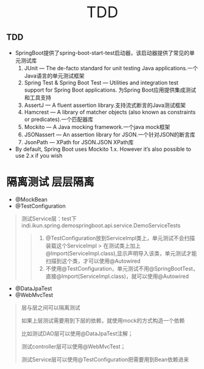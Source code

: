 <div style="text-align: center;font-size: 40px;">TDD</div>

## TDD

- SpringBoot提供了spring-boot-start-test启动器，该启动器提供了常见的单元测试库
    1. JUnit — The de-facto standard for unit testing Java applications.一个Java语言的单元测试框架
    1. Spring Test & Spring Boot Test — Utilities and integration test support for Spring Boot applications. 为Spring
       Boot应用提供集成测试和工具支持
    1. AssertJ — A fluent assertion library.支持流式断言的Java测试框架
    1. Hamcrest — A library of matcher objects (also known as constraints or predicates).一个匹配器库
    1. Mockito — A Java mocking framework.一个java mock框架
    1. JSONassert — An assertion library for JSON.一个针对JSON的断言库
    1. JsonPath — XPath for JSON.JSON XPath库
- By default, Spring Boot uses Mockito 1.x. However it’s also possible to use 2.x if you wish

# 隔离测试 层层隔离

- @MockBean
- @TestConfiguration

> 测试Service层：test下indi.ikun.spring.demospringboot.api.service.DemoServiceTests
> > 1. @TestConfiguration放到ServiceImpl类上，单元测试不会扫描装载这个ServiceImpl
       > 在测试类上加上@Import(ServiceImpl.class),显示声明导入该类，单元测试才能扫描到这个类，才可以使用@Autowired
> > 2. 不使用@TestConfiguration，单元测试不用@SpringBootTest，直接@Import(ServiceImpl.class)，就可以使用@Autowired

- @DataJpaTest
- @WebMvcTest

> 层与层之间可以隔离测试
>
> 如果上层测试需要用到下层的依赖，就使用mock的方式构造一个依赖
>
> 比如测试DAO层可以使用@DataJpaTest注解；
>
> 测试controller层可以使用@WebMvcTest；
>
> 测试Service层可以使用@TestConfiguration把需要用到Bean依赖进来